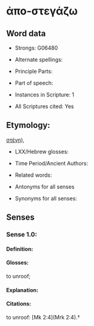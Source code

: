 # ἀπο-στεγάζω

<!-- Status: S2=NeedsEdits -->
<!-- Lexica used for edits:   -->

## Word data

* Strongs: G06480

* Alternate spellings:



* Principle Parts: 


* Part of speech: 


* Instances in Scripture: 1

* All Scriptures cited: Yes

## Etymology: 

[στέγη]()),

* LXX/Hebrew glosses: 


* Time Period/Ancient Authors: 


* Related words: 

* Antonyms for all senses

* Synonyms for all senses: 


## Senses 


### Sense  1.0: 

#### Definition: 

#### Glosses: 

to unroof; 

#### Explanation: 


#### Citations: 

to unroof: [Mk 2:4](Mrk 2:4).†
